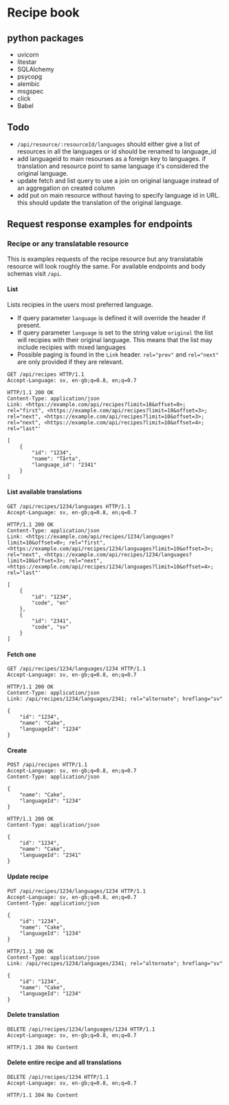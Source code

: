 # Recipe book

## python packages

* uvicorn
* litestar
* SQLAlchemy
* psycopg
* alembic
* msgspec
* click
* Babel

## Todo
* `/api/resource/:resourceId/languages` should either give a list of resources in all the languages or id should be renamed to language_id
* add languageid to main resourses as a foreign key to languages. if translation and resource point to same language it's considered the original language.
* update fetch and list query to use a join on original language instead of an aggregation on created column
* add put on main resource without having to specify language id in URL. this should update the translation of the original language.

## Request response examples for endpoints
### Recipe or any translatable resource
This is examples requests of the recipe resource but any translatable resource will look roughly the same.
For available endpoints and body schemas visit `/api`.
#### List
Lists recipies in the users most preferred language.
* If query parameter `language` is defined it will override the header if present.
* If query parameter `language` is set to the string value `original` the list will recipies with their original language.
  This means that the list may include recipies with mixed languages
* Possible paging is found in the `Link` header. `rel="prev"` and `rel="next"` are only provided if they are relevant.

```http request
GET /api/recipes HTTP/1.1
Accept-Language: sv, en-gb;q=0.8, en;q=0.7
```
```http response
HTTP/1.1 200 OK
Content-Type: application/json
Link: <https://example.com/api/recipes?limit=10&offset=0>; rel="first", <https://example.com/api/recipes?limit=10&offset=3>; rel="next", <https://example.com/api/recipes?limit=10&offset=3>; rel="next", <https://example.com/api/recipes?limit=10&offset=4>; rel="last"'

[
    {
        "id": "1234",
        "name": "Tårta",
        "language_id": "2341"
    }
]
```

#### List available translations
```http request
GET /api/recipes/1234/languages HTTP/1.1
Accept-Language: sv, en-gb;q=0.8, en;q=0.7
```
```http response
HTTP/1.1 200 OK
Content-Type: application/json
Link: <https://example.com/api/recipes/1234/languages?limit=10&offset=0>; rel="first", <https://example.com/api/recipes/1234/languages?limit=10&offset=3>; rel="next", <https://example.com/api/recipes/1234/languages?limit=10&offset=3>; rel="next", <https://example.com/api/recipes/1234/languages?limit=10&offset=4>; rel="last"'

[
    {
        "id": "1234",
        "code", "en"
    },
    {
        "id": "2341",
        "code", "sv"
    }
]
```

#### Fetch one
```http request
GET /api/recipes/1234/languages/1234 HTTP/1.1
Accept-Language: sv, en-gb;q=0.8, en;q=0.7
```
```http response
HTTP/1.1 200 OK
Content-Type: application/json
Link: /api/recipes/1234/languages/2341; rel="alternate"; hreflang="sv"

{
    "id": "1234",
    "name": "Cake",
    "languageId": "1234"
}
```

#### Create
```http request
POST /api/recipes HTTP/1.1
Accept-Language: sv, en-gb;q=0.8, en;q=0.7
Content-Type: application/json

{
    "name": "Cake",
    "languageId": "1234"
}
```
```http response
HTTP/1.1 200 OK
Content-Type: application/json

{
    "id": "1234",
    "name": "Cake",
    "languageId": "2341"
}
```

#### Update recipe
```http request
PUT /api/recipes/1234/languages/1234 HTTP/1.1
Accept-Language: sv, en-gb;q=0.8, en;q=0.7
Content-Type: application/json

{
    "id": "1234",
    "name": "Cake",
    "languageId": "1234"
}
```
```http response
HTTP/1.1 200 OK
Content-Type: application/json
Link: /api/recipes/1234/languages/2341; rel="alternate"; hreflang="sv"

{
    "id": "1234",
    "name": "Cake",
    "languageId": "1234"
}
```

#### Delete translation
```http request
DELETE /api/recipes/1234/languages/1234 HTTP/1.1
Accept-Language: sv, en-gb;q=0.8, en;q=0.7
```
```http response
HTTP/1.1 204 No Content
```

#### Delete entire recipe and all translations

```http request
DELETE /api/recipes/1234 HTTP/1.1
Accept-Language: sv, en-gb;q=0.8, en;q=0.7
```
```http response
HTTP/1.1 204 No Content
```
